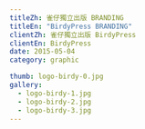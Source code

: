 ```yaml
---
titleZh: 雀仔獨立出版 BRANDING
titleEn: "BirdyPress BRANDING"
clientZh: 雀仔獨立出版 BirdyPress
clientEn: BirdyPress
date: 2015-05-04
category: graphic

thumb: logo-birdy-0.jpg
gallery:
  - logo-birdy-1.jpg
  - logo-birdy-2.jpg
  - logo-birdy-3.jpg
---
```

